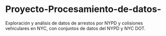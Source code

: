 # Proyecto-Procesamiento-de-datos-
Exploración y análisis de datos de arrestos por NYPD y colisiones vehiculares en NYC, con conjuntos de datos del NYPD y NYC DOT.
